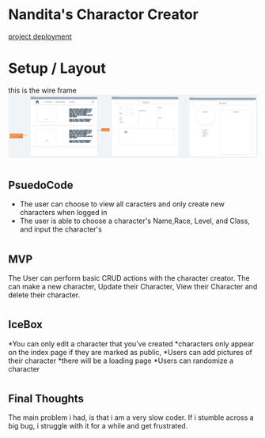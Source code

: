 # Nandita's Charactor Creator
[project deployment](https://Spell_Binder.surge.sh)

#
# Setup / Layout
this is the wire frame 
![wireframe](/public/images/characterCreator.png)


#
## PsuedoCode

* The user can choose to view all caracters and only create new characters when logged in
* The user is able to choose a character's Name,Race, Level, and Class, and input the character's 

#
## MVP
The User can perform basic CRUD actions with the character creator. The can make a new character, Update their Character, View their Character and delete their character.

#
## IceBox
*You can only edit a character that you've created
*characters only appear on the index page if they are marked as public,
*Users can add pictures of their character
*there will be a loading page
*Users can randomize a character

#
## Final Thoughts
The main problem i had, is that i am a very slow coder. If i stumble across a big bug, i struggle with it for a while and get frustrated.


